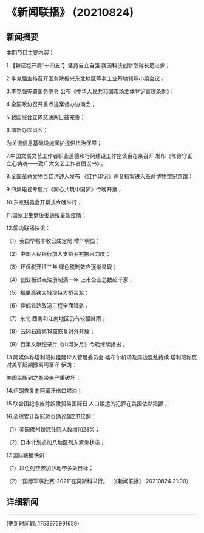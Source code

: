 # 《新闻联播》 (20210824)

## 新闻摘要

本期节目主要内容：


1.【新征程开局“十四五”】坚持自立自强 我国科技创新取得长足进步；


2.李克强主持召开国务院振兴东北地区等老工业基地领导小组会议；


3.李克强签署国务院令 公布《中华人民共和国市场主体登记管理条例》；


4.全国政协召开重点提案督办协商会；


5.我国综合立体交通网日益完善；


6.国新办吹风会：

为关键信息基础设施保护提供法治保障；


7.中国文联文艺工作者职业道德和行风建设工作座谈会在京召开 发布《修身守正 立心铸魂——致广大文艺工作者倡议书》；


8.全国革命文物百佳讲述人发布 《红色印记》声音档案进入革命博物馆纪念馆；


9.四集电视专题片《同心共筑中国梦》今晚开播；


10.东京残奥会开幕式今晚举行；


11.国家卫生健康委通报最新疫情；


12.国内联播快讯：


（1）我国早稻丰收已成定局 增产明显；


（2）中国人民银行加大支持乡村振兴力度；


（3）环保税开征三年 绿色税制效应逐渐显现；


（4）创业板试点注册制满一年 上市企业总数超千家；


（5）福厦高铁太城溪特大桥合龙；


（6）佳鹤铁路改造工程全面铺轨；


（7）东北 西南和江南地区仍有较强降雨；


（8）云冈石窟第19窟恢复对外开放；


（9）百集文献纪录片《山河岁月》今晚继续播出；


13.阿媒体称塔利班拟组建12人管理委员会 喀布尔机场及周边混乱持续 塔利班称反对美军延期撤离阿富汗 伊朗：

美国给所到之处带来严重破坏；


14.伊朗恢复向阿富汗出口燃油；


15.联合国纪念废除奴隶贸易国际日 人口贩运的犯罪在美国依然猖獗；


16.全球累计新冠肺炎确诊超2.11亿例：


（1）美国佛州新冠住院人数增加28%；


（2）日本计划追加八地区列入紧急状态；


17.国际联播快讯：


（1）以色列空袭加沙地带多处目标；


（2）“国际军事比赛-2021”在莫斯科举行。
（《新闻联播》 20210824 21:00）

## 详细新闻

---

(更新时间戳: 1753975991659)

